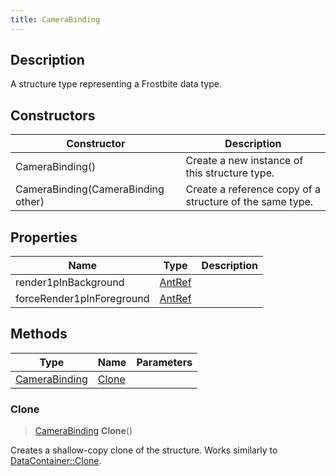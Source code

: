 ```yaml
---
title: CameraBinding
---
```

## Description

A structure type representing a Frostbite data type.

## Constructors

| Constructor                        | Description                                              |
| ---------------------------------- | -------------------------------------------------------- |
| CameraBinding()                    | Create a new instance of this structure type.            |
| CameraBinding(CameraBinding other) | Create a reference copy of a structure of the same type. |

## Properties

| Name                      | Type             | Description |
| ------------------------- | ---------------- | ----------- |
| render1pInBackground      | [AntRef](AntRef) |             |
| forceRender1pInForeground | [AntRef](AntRef) |             |

## Methods

| Type                           | Name            | Parameters |
| ------------------------------ | --------------- | ---------- |
| [CameraBinding](CameraBinding) | [Clone](#clone) |            |

### Clone

> [CameraBinding](CameraBinding) **Clone**()

Creates a shallow-copy clone of the structure. Works similarly to [DataContainer::Clone](/vext/ref/shared/class/datacontainer#clone).
